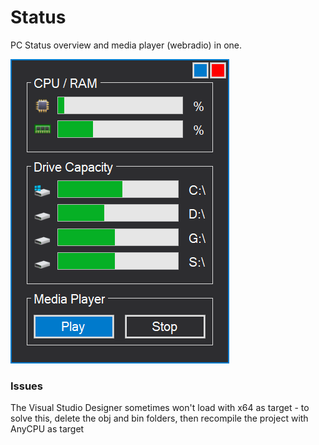 # Status
PC Status overview and media player (webradio) in one.

![](screenshot.png)

### Issues
The Visual Studio Designer sometimes won't load with x64 as target - to solve this, delete the obj and bin folders, then recompile the project with AnyCPU as target
